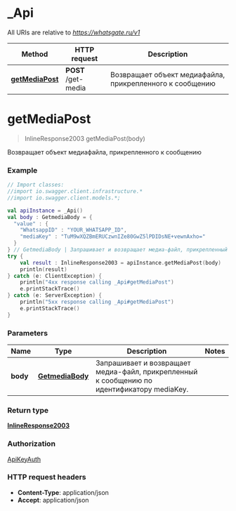 # _Api

All URIs are relative to *https://whatsgate.ru/v1*

Method | HTTP request | Description
------------- | ------------- | -------------
[**getMediaPost**](_Api.md#getMediaPost) | **POST** /get-media | Возвращает объект медиафайла, прикрепленного к сообщению

<a name="getMediaPost"></a>
# **getMediaPost**
> InlineResponse2003 getMediaPost(body)

Возвращает объект медиафайла, прикрепленного к сообщению

### Example
```kotlin
// Import classes:
//import io.swagger.client.infrastructure.*
//import io.swagger.client.models.*;

val apiInstance = _Api()
val body : GetmediaBody = {
  "value" : {
    "WhatsappID" : "YOUR_WHATSAPP_ID",
    "mediaKey" : "TuM9wXQZBmERUCzwnIZe80GwZ5lPDIDsNE+vewnAxho="
  }
} // GetmediaBody | Запрашивает и возвращает медиа-файл, прикрепленный к сообщению по идентификатору mediaKey.
try {
    val result : InlineResponse2003 = apiInstance.getMediaPost(body)
    println(result)
} catch (e: ClientException) {
    println("4xx response calling _Api#getMediaPost")
    e.printStackTrace()
} catch (e: ServerException) {
    println("5xx response calling _Api#getMediaPost")
    e.printStackTrace()
}
```

### Parameters

Name | Type | Description  | Notes
------------- | ------------- | ------------- | -------------
 **body** | [**GetmediaBody**](GetmediaBody.md)| Запрашивает и возвращает медиа-файл, прикрепленный к сообщению по идентификатору mediaKey. |

### Return type

[**InlineResponse2003**](InlineResponse2003.md)

### Authorization

[ApiKeyAuth](../README.md#ApiKeyAuth)

### HTTP request headers

 - **Content-Type**: application/json
 - **Accept**: application/json


